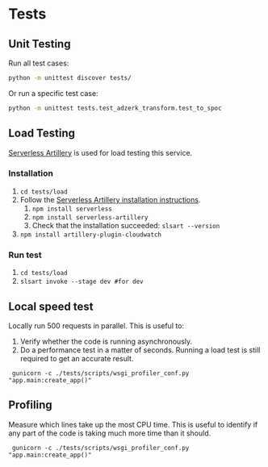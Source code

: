# Tests

## Unit Testing

Run all test cases:
```bash
python -m unittest discover tests/
```
Or run a specific test case:
```bash
python -m unittest tests.test_adzerk_transform.test_to_spoc
```

## Load Testing

[Serverless Artillery](https://github.com/Nordstrom/serverless-artillery) is used for load testing this service.

### Installation
1. `cd tests/load`
2. Follow the [Serverless Artillery installation instructions](https://github.com/Nordstrom/serverless-artillery#installation).
    1. `npm install serverless`
    2. `npm install serverless-artillery`
    3. Check that the installation succeeded: `slsart --version`
3. `npm install artillery-plugin-cloudwatch`

### Run test
1. `cd tests/load`
2. `slsart invoke --stage dev #for dev`

## Local speed test
Locally run 500 requests in parallel. This is useful to:
1. Verify whether the code is running asynchronously.
2. Do a performance test in a matter of seconds. Running a load test is still required to get an accurate result.
```shell script
 gunicorn -c ./tests/scripts/wsgi_profiler_conf.py "app.main:create_app()"
```

## Profiling
Measure which lines take up the most CPU time. This is useful to identify if any part of the code is taking much more time than it should. 
```shell script
 gunicorn -c ./tests/scripts/wsgi_profiler_conf.py "app.main:create_app()"
```
